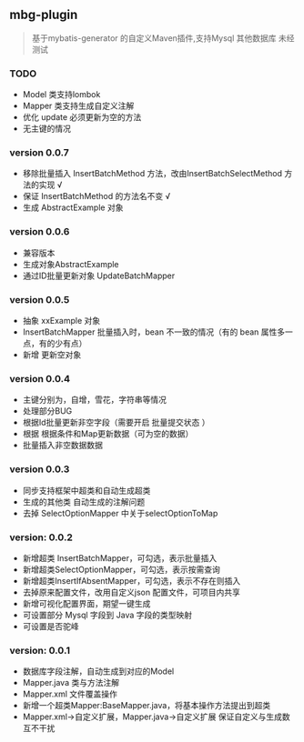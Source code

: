 ## mbg-plugin
> 基于mybatis-generator 的自定义Maven插件,支持Mysql 其他数据库 未经测试


### TODO 
* Model 类支持lombok 
* Mapper 类支持生成自定义注解 
* 优化 update 必须更新为空的方法
* 无主键的情况

### version 0.0.7
* 移除批量插入 InsertBatchMethod 方法，改由InsertBatchSelectMethod 方法的实现  √
* 保证 InsertBatchMethod 的方法名不变   √
* 生成 AbstractExample 对象 

### version 0.0.6 
* 兼容版本
* 生成对象AbstractExample
* 通过ID批量更新对象 UpdateBatchMapper


### version 0.0.5
* 抽象 xxExample 对象 
* InsertBatchMapper 批量插入时，bean 不一致的情况（有的 bean 属性多一点，有的少有点）
* 新增 更新空对象


### version 0.0.4
* 主键分别为，自增，雪花，字符串等情况
* 处理部分BUG
* 根据Id批量更新非空字段（需要开启 批量提交状态 ）
* 根据 根据条件和Map更新数据（可为空的数据）
* 批量插入非空数据数据


### version 0.0.3
* 同步支持框架中超类和自动生成超类
* 生成的其他类 自动生成的注解问题
* 去掉 SelectOptionMapper 中关于selectOptionToMap


### version: 0.0.2
* 新增超类 InsertBatchMapper，可勾选，表示批量插入
* 新增超类SelectOptionMapper，可勾选，表示按需查询
* 新增超类InsertIfAbsentMapper，可勾选，表示不存在则插入
* 去掉原来配置文件，改用自定义json 配置文件，可项目内共享
* 新增可视化配置界面，期望一键生成
* 可设置部分 Mysql 字段到 Java 字段的类型映射
* 可设置是否驼峰


### version: 0.0.1 
* 数据库字段注解，自动生成到对应的Model
* Mapper.java 类与方法注解
* Mapper.xml 文件覆盖操作
* 新增一个超类Mapper:BaseMapper.java，将基本操作方法提出到超类
* Mapper.xml->自定义扩展，Mapper.java->自定义扩展 保证自定义与生成数互不干扰

